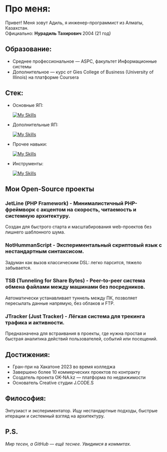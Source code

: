 # Про меня:
Привет! Меня зовут Адиль, я инженер-программист из Алматы, Казахстан. <br>
Официально: __Нурадиль Тахирович__ 2004 (21 год)

## Образование:
- Среднее профессиональное — ASPC, факультет Информационные системы
- Дополнительное — курс от Gies College of Business (University of Illinois) на платформе Coursera

## Стек:
- Основные ЯП:

  [![My Skills](https://skillicons.dev/icons?i=php,js,py)](https://github.com/A01L)

- Дополнительные ЯП:

  [![My Skills](https://skillicons.dev/icons?i=java,nodejs,go,cpp,ts)](https://github.com/A01L)

- Прочее навыки:

  [![My Skills](https://skillicons.dev/icons?i=html,css,bootstrap,jquery,threejs,mysql,ubuntu,firebase,redis,aws,arduino)](https://github.com/A01L)

- Инструменты:

  [![My Skills](https://skillicons.dev/icons?i=vscode,visualstudio,github,npm,figma,obsidian,notion,blender,ai,ps,pr)](https://github.com/A01L)

## Мои Open-Source проекты
### JetLine (PHP Framework) - Минималистичный PHP-фреймворк с акцентом на скорость, читаемость и системную архитектуру.
Создан для быстрого старта и масштабирования web-проектов без лишнего шаблонного шума.<br>

### NotHummanScript - Экспериментальный скриптовый язык с нестандартным синтаксисом.
Задуман как вызов классическим DSL: легко парсится, тяжело забывается.<br>

### TSB (Tunneling for Share Bytes) - Peer-to-peer система обмена файлами между машинами без посредников.
Автоматически устанавливает туннель между ПК, позволяет пересылать данные напрямую, без облаков и FTP.<br>

### JTracker (Just Tracker) - Лёгкая система для трекинга трафика и активности.
Предназначена для встраивания в проекты, где нужна простая и быстрая аналитика действий пользователей, событий или посещений.

## Достижения:
- Гран-при на Хакатоне 2023 во время колледжа
- Завершено более 10 коммерческих проектов по контракту
- Создатель проекта OK-NA.kz — платформа по недвижимости
- Основатель Creative студии J.CODE.S

## Философия:
Энтузиаст и экспериментатор. Ищу нестандартные подходы, быстрые итерации и системный взгляд на архитектуру.

## P.S.
_Мир тесен, а GitHub — ещё теснее. Увидимся в коммитах._
